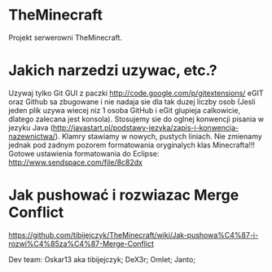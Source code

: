 TheMinecraft
============

Projekt serwerowni TheMinecraft.

Jakich narzedzi uzywac, etc.?
============
Uzywaj tylko Git GUI z paczki http://code.google.com/p/gitextensions/
eGIT oraz Github sa zbugowane i nie nadaja sie dla tak duzej liczby osob (Jesli jeden plik uzywa wiecej niz 1 osoba GitHub i eGit glupieja calkowicie, dlatego zalecana jest konsola).
Stosujemy sie do oglnej konwencji pisania w jezyku Java (http://javastart.pl/podstawy-jezyka/zapis-i-konwencja-nazewnictwa/).
Klamry stawiamy w nowych, pustych liniach. Nie zmienamy jednak pod zadnym pozorem formatowania oryginalych klas Minecrafta!!!
Gotowe ustawienia formatowania do Eclipse: http://www.sendspace.com/file/8c82dx

Jak pushować i rozwiazac Merge Conflict
============
https://github.com/tibijejczyk/TheMinecraft/wiki/Jak-pushowa%C4%87-i-rozwi%C4%85za%C4%87-Merge-Conflict


Dev team:
Oskar13 aka tibijejczyk;
DeX3r;
Omlet;
Janto;
